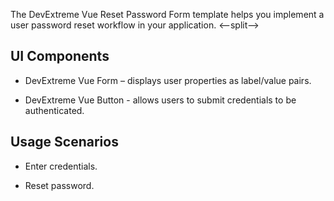 The DevExtreme Vue Reset Password Form template helps you implement a user password reset workflow in your application.
<--split-->

## UI Components  

- DevExtreme Vue Form – displays user properties as label/value pairs.

- DevExtreme Vue Button - allows users to submit credentials to be authenticated.

## Usage Scenarios 

- Enter credentials.

- Reset password.